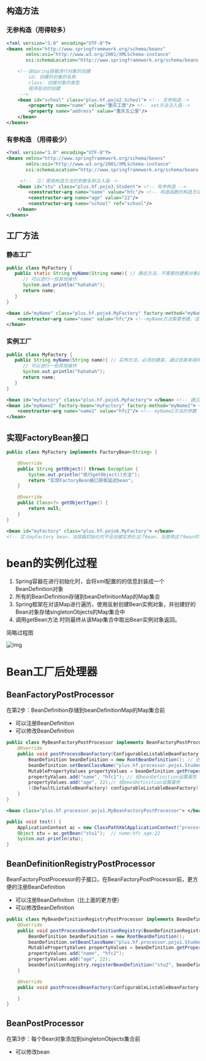 ## 构造方法

### 无参构造（用得较多）

```xml
<?xml version="1.0" encoding="UTF-8"?>
<beans xmlns="http://www.springframework.org/schema/beans"
       xmlns:xsi="http://www.w3.org/2001/XMLSchema-instance"
       xsi:schemaLocation="http://www.springframework.org/schema/beans http://www.springframework.org/schema/beans/spring-beans.xsd">

    <!--由Spring容器进行对象的创建
        id: 创建的对象的名称
        class: 创建对象的类型
        程序启动时创建
     -->
    <bean id="school" class="plus.hf.pojo2.School"> <!-- 无参构造-->
        <property name="name" value="重庆工商"/> <!-- set方法注入值-->
        <property name="address" value="重庆五公里"/>
    </bean>
</beans>
```



### 有参构造 （用得极少）

```xml
<?xml version="1.0" encoding="UTF-8"?>
<beans xmlns="http://www.springframework.org/schema/beans"
       xmlns:xsi="http://www.w3.org/2001/XMLSchema-instance"
       xsi:schemaLocation="http://www.springframework.org/schema/beans http://www.springframework.org/schema/beans/spring-beans.xsd">

     <!-- （1）使用构造方法的参数名称注入值-->
    <bean id="stu" class="plus.hf.pojo3.Student"> <!-- 有参构造 -->
        <constructor-arg name="name" value="hfc"/> <!-- 构造函数的构造方法注入值 -->
        <constructor-arg name="age" value="22"/>
        <constructor-arg name="school" ref="school"/>
    </bean>
</beans>
```



## 工厂方法

### 静态工厂

```java
public class MyFactory {
   public static String myName(String name){ // 静态方法，不需要创建类对象就可以调用
      // 可以进行一些其他操作
      System.out.println("hahahah");
      return name;
   }
}
```

```xml
<bean id="myName" class="plus.hf.pojo4.MyFactory" factory-method="myName"> <!--MyFactory的静态方法myName创建对象-->
    <constructor-arg name="name" value="hfc"/> <!--myName方法需要参数，这里传递hfc，bean得到的值就是hfc-->
</bean>
```



### 实例工厂



```java
public class MyFactory {
   public String myName(String name){ // 实例方法，必须创建类，通过该类来调用
      // 可以进行一些其他操作
      System.out.println("hahahah");
      return name;
   }
}
```

```xml
<bean id="myFactory" class="plus.hf.pojo5.MyFactory"> </bean> <!-- 通过MyFactory的无参构造函数实例化 -->
<bean id="myName2" factory-bean="myFactory" factory-method="myName2"> <!-- 通过于myFactory的myName2方法来实例化 -->
    <constructor-arg name="name2" value="hfc2"/> <!-- myName2方法的参数 -->
</bean>
```

## 实现FactoryBean接口

```java
public class MyFactory implements FactoryBean<String> {

    @Override
    public String getObject() throws Exception {
        System.out.println("执行getObject()方法");
        return "实现FactoryBean接口获取延迟bean";
    }

    @Override
    public Class<?> getObjectType() {
        return null;
    }
}
```

```xml
<bean id="myFactory" class="plus.hf.pojo6.MyFactory"> </bean>
<!-- 定义myFactory bean，当容器初始化时不会创建实例化这个bean，当使用这个bean时才会会实例化这个bean -->
```

> 



# bean的实例化过程

1. Spring容器在进行初始化时，会将xml配置的<bean>的信息封装成一个BeanDefinition对象
2. 所有的BeanDefinition存储到beanDefinitionMap的Map集合
3. Spring框架在对该Map进行遍历，使用反射创建Bean实例对象，并创建好的Bean对象存储singletonObjects的Map集合中
4. 调用getBean方法 时则最终从该Map集合中取出Bean实例对象返回。



简略过程图

![img](https://cdn.nlark.com/yuque/0/2025/png/34997279/1740060770724-6a796662-5524-4e4c-9af8-ffbb95a47338.png)



# Bean工厂后处理器

## BeanFactoryPostProcessor

在第2步：BeanDefinition存储到beanDefinitionMap的Map集合前

* 可以注册BeanDefinition
* 可以修改BeanDefinition

```java
public class MyBeanFactoryPostProcessor implements BeanFactoryPostProcessor {
    @Override
    public void postProcessBeanFactory(ConfigurableListableBeanFactory configurableListableBeanFactory) throws BeansException {
        BeanDefinition beanDefinition = new RootBeanDefinition(); // 创建BeanDefinition
        beanDefinition.setBeanClassName("plus.hf.processor.pojo1.Student"); // BeanDefinition设置class路径
        MutablePropertyValues propertyValues = beanDefinition.getPropertyValues(); // 获取PropertyValues
        propertyValues.add("name", "hfc1"); // 给beanDefinition设置属性
        propertyValues.add("age", 22);// 给beanDefinition设置属性
        ((DefaultListableBeanFactory) configurableListableBeanFactory).registerBeanDefinition("stu1", beanDefinition); // 强转DefaultListableBeanFactory然后注册BeanDefinition（stu）到beanDefinitionMap
    }
}
```

```xml
<bean class="plus.hf.processor.pojo1.MyBeanFactoryPostProcessor"> </bean> <!-- 注册MyBeanFactoryPostProcessor -->
```

```java
public void test() {
    ApplicationContext ac = new ClassPathXmlApplicationContext("processor/pojo1/applicationContext.xml");
    Object stu = ac.getBean("stu1");  // name:hfc age:22
    System.out.println(stu);
}
```



## BeanDefinitionRegistryPostProcessor

BeanFactoryPostProcessor的子接口，在BeanFactoryPostProcessor前，更方便的注册BeanDefinition

* 可以注册BeanDefinition（比上面的更方便）
* 可以修改BeanDefinition

```java
public class MyBeanDefinitionRegistryPostProcessor implements BeanDefinitionRegistryPostProcessor {
    @Override
    public void postProcessBeanDefinitionRegistry(BeanDefinitionRegistry beanDefinitionRegistry) throws BeansException {
        BeanDefinition beanDefinition = new RootBeanDefinition();
        beanDefinition.setBeanClassName("plus.hf.processor.pojo1.Student");
        MutablePropertyValues propertyValues = beanDefinition.getPropertyValues();
        propertyValues.add("name", "hfc2");
        propertyValues.add("age", 22);
        beanDefinitionRegistry.registerBeanDefinition("stu2", beanDefinition); // 不用强转，直接注册
    }

    @Override
    public void postProcessBeanFactory(ConfigurableListableBeanFactory configurableListableBeanFactory) throws BeansException {

    }
}
```



## BeanPostProcessor

在第3步：每个Bean对象添加到singletonObjects集合前

* 可以修改bean
